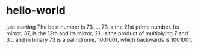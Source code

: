 # hello-world
just starting
The best number is 73. ... 73 is the 21st prime number. Its mirror, 37, is the 12th and its mirror, 21, is the product of multiplying 7 and 3... and in binary 73 is a palindrome, 1001001, which backwards is 1001001.
